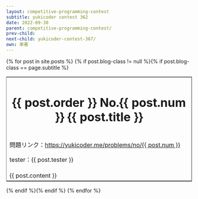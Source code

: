```yaml
---
layout: competitive-programming-contest
subtitle: yukicoder contest 362
date: 2022-09-30
parent: competitive-programming-contest/
prev-child:
next-child: yukicoder-contest-367/
own: 単著
---
```


<div>
  {% for post in site.posts %}
    {% if post.blog-class != null %}{% if post.blog-class == page.subtitle %}
      <div class="content" id="{{ post.aname }}">
        <table border="1" rules="none" cellpadding="15">
          <tr>
            <th colspan="3" align="center">
              <h1>{{ post.order }} No.{{ post.num }} {{ post.title }}</h1>
            </th>
          </tr>
          <tr>
            <td>
              <p>問題リンク：<a href="https://yukicoder.me/problems/no/{{ post.num }}">https://yukicoder.me/problems/no/{{ post.num }}</a></p>
              <p>tester：{{ post.tester }}</p>
            </td>
          </tr>
          <tr>
            <td colspan="3">
              {{ post.content }}
            </td>
          </tr>
        </table>
      </div>
    {% endif %}{% endif %}
  {% endfor %}
</div>

